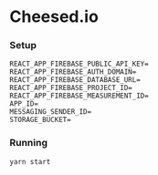 # Cheesed.io

### Setup

```
REACT_APP_FIREBASE_PUBLIC_API_KEY=
REACT_APP_FIREBASE_AUTH_DOMAIN=
REACT_APP_FIREBASE_DATABASE_URL=
REACT_APP_FIREBASE_PROJECT_ID=
REACT_APP_FIREBASE_MEASUREMENT_ID=
APP_ID=
MESSAGING_SENDER_ID=
STORAGE_BUCKET=
```

### Running

`yarn start`
